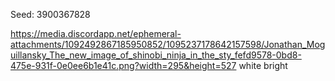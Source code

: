 Seed: 3900367828

https://media.discordapp.net/ephemeral-attachments/1092492867185950852/1095237178642157598/Jonathan_Moguillansky_The_new_image_of_shinobi_ninja_in_the_sty_fefd9578-0bd8-475e-931f-0e0ee6b1e41c.png?width=295&height=527 white bright
